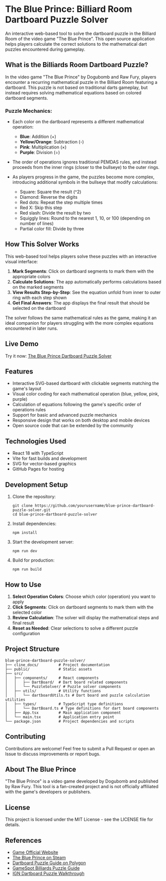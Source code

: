 # The Blue Prince: Billiard Room Dartboard Puzzle Solver

An interactive web-based tool to solve the dartboard puzzle in the Billiard Room of the video game "The Blue Prince". This open source application helps players calculate the correct solutions to the mathematical dart puzzles encountered during gameplay.

## What is the Billiards Room Dartboard Puzzle?

In the video game "The Blue Prince" by Dogubomb and Raw Fury, players encounter a recurring mathematical puzzle in the Billiard Room featuring a dartboard. This puzzle is not based on traditional darts gameplay, but instead requires solving mathematical equations based on colored dartboard segments.

### Puzzle Mechanics:

- Each color on the dartboard represents a different mathematical operation:
  - **Blue**: Addition (+)
  - **Yellow/Orange**: Subtraction (-)
  - **Pink**: Multiplication (×)
  - **Purple**: Division (÷)

- The order of operations ignores traditional PEMDAS rules, and instead proceeds from the inner rings (closer to the bullseye) to the outer rings.

- As players progress in the game, the puzzles become more complex, introducing additional symbols in the bullseye that modify calculations:
  - Square: Square the result (^2)
  - Diamond: Reverse the digits
  - Red dots: Repeat the step multiple times
  - Red X: Skip this step
  - Red slash: Divide the result by two
  - Squiggly lines: Round to the nearest 1, 10, or 100 (depending on number of lines)
  - Partial color fill: Divide by three

## How This Solver Works

This web-based tool helps players solve these puzzles with an interactive visual interface:

1. **Mark Segments**: Click on dartboard segments to mark them with the appropriate colors
2. **Calculate Solutions**: The app automatically performs calculations based on the marked segments
3. **View Results Step-by-Step**: See the equation unfold from inner to outer ring with each step shown
4. **Get Final Answers**: The app displays the final result that should be selected on the dartboard

The solver follows the same mathematical rules as the game, making it an ideal companion for players struggling with the more complex equations encountered in later runs.

## Live Demo

Try it now: [The Blue Prince Dartboard Puzzle Solver](https://yourusername.github.io/blue-prince-dartboard-puzzle-solver/)

## Features

- Interactive SVG-based dartboard with clickable segments matching the game's layout
- Visual color coding for each mathematical operation (blue, yellow, pink, purple)
- Calculation of equations following the game's specific order of operations rules
- Support for basic and advanced puzzle mechanics 
- Responsive design that works on both desktop and mobile devices
- Open source code that can be extended by the community

## Technologies Used

- React 18 with TypeScript
- Vite for fast builds and development
- SVG for vector-based graphics
- GitHub Pages for hosting

## Development Setup

1. Clone the repository:
   ```
   git clone https://github.com/yourusername/blue-prince-dartboard-puzzle-solver.git
   cd blue-prince-dartboard-puzzle-solver
   ```

2. Install dependencies:
   ```
   npm install
   ```

3. Start the development server:
   ```
   npm run dev
   ```

4. Build for production:
   ```
   npm run build
   ```

## How to Use

1. **Select Operation Colors**: Choose which color (operation) you want to apply
2. **Click Segments**: Click on dartboard segments to mark them with the selected color
3. **Review Calculation**: The solver will display the mathematical steps and final result
4. **Reset as Needed**: Clear selections to solve a different puzzle configuration

## Project Structure

```
blue-prince-dartboard-puzzle-solver/
├── cline_docs/         # Project documentation
├── public/             # Static assets
├── src/
│   ├── components/     # React components
│   │   ├── DartBoard/  # Dart board related components
│   │   └── PuzzleSolver/ # Puzzle solver components 
│   ├── utils/          # Utility functions
│   │   └── dartboardUtils.ts # Dart board and puzzle calculation utilities
│   ├── types/          # TypeScript type definitions
│   │   └── DartBoard.ts # Type definitions for dart board components
│   ├── App.tsx         # Main application component
│   └── main.tsx        # Application entry point
└── package.json        # Project dependencies and scripts
```

## Contributing

Contributions are welcome! Feel free to submit a Pull Request or open an Issue to discuss improvements or report bugs.

## About The Blue Prince

"The Blue Prince" is a video game developed by Dogubomb and published by Raw Fury. This tool is a fan-created project and is not officially affiliated with the game's developers or publishers.

## License

This project is licensed under the MIT License - see the LICENSE file for details.

## References

- [Game Official Website](https://rawfury.com/games/blue-prince/)
- [The Blue Prince on Steam](https://store.steampowered.com/app/1569580/The_Blue_Prince/)
- [Dartboard Puzzle Guide on Polygon](https://www.polygon.com/blue-prince-guides/554634/darts-puzzle-billiard-room-how-to-solve-answers)
- [GameSpot Billiards Puzzle Guide](https://www.gamespot.com/gallery/blue-prince-billiards-darts-puzzle-solution/2900-6422/)
- [IGN Dartboard Puzzle Walkthrough](https://www.ign.com/wikis/blue-prince/How_to_Solve_the_Billiard_Room_Dartboard_Puzzle)
